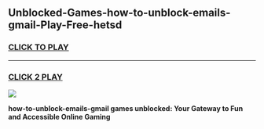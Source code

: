 
## Unblocked-Games-how-to-unblock-emails-gmail-Play-Free-hetsd
<h3>
<a href="https://premium76.site?title=how-to-unblock-emails-gmail&ref=21A">CLICK TO PLAY</a></h3>
<hr>

<h3>
<a href="https://premium76.site?title=how-to-unblock-emails-gmail&ref=21A">CLICK 2 PLAY</a>
  
</h3>

<a href="https://premium76.site?title=how-to-unblock-emails-gmail&ref=21A"><img src="https://clearcache.store/games.png"></a>


**how-to-unblock-emails-gmail games unblocked: Your Gateway to Fun and Accessible Online Gaming**
